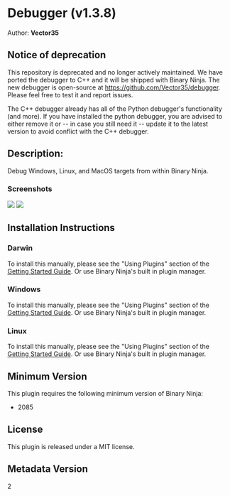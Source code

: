 # Debugger (v1.3.8)
Author: **Vector35**

## Notice of deprecation

This repository is deprecated and no longer actively maintained. We have ported the debugger to C++ and it will be shipped with Binary Ninja.
The new debugger is open-source at https://github.com/Vector35/debugger. Please feel free to test it and report issues.

The C++ debugger already has all of the Python debugger's functionality (and more). If you have installed the python debugger, you are advised to either remove it or -- in case you still need it -- update it to the latest version to avoid conflict with the C++ debugger.

## Description:

Debug Windows, Linux, and MacOS targets from within Binary Ninja.

### Screenshots

![](https://github.com/Vector35/deprecated_python_debugger/blob/master/media/gui.png?raw=true)
![](https://github.com/Vector35/deprecated_python_debugger/blob/master/media/cli.png?raw=true)




## Installation Instructions

### Darwin

To install this manually, please see the "Using Plugins" section of the [Getting Started Guide](https://docs.binary.ninja/getting-started.html#using-plugins). Or use Binary Ninja's built in plugin manager.

### Windows

To install this manually, please see the "Using Plugins" section of the [Getting Started Guide](https://docs.binary.ninja/getting-started.html#using-plugins). Or use Binary Ninja's built in plugin manager.

### Linux

To install this manually, please see the "Using Plugins" section of the [Getting Started Guide](https://docs.binary.ninja/getting-started.html#using-plugins). Or use Binary Ninja's built in plugin manager.

## Minimum Version

This plugin requires the following minimum version of Binary Ninja:

* 2085


## License

This plugin is released under a MIT license.
## Metadata Version

2
